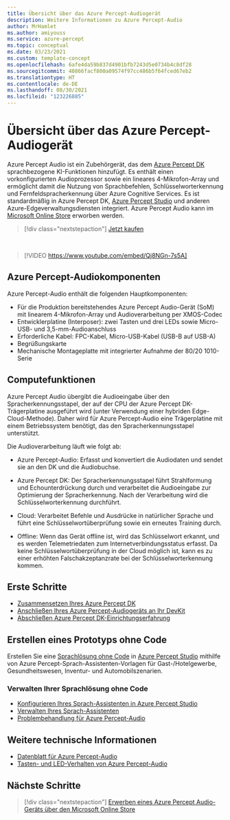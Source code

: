 ```yaml
---
title: Übersicht über das Azure Percept-Audiogerät
description: Weitere Informationen zu Azure Percept-Audio
author: MrHamlet
ms.author: amiyouss
ms.service: azure-percept
ms.topic: conceptual
ms.date: 03/23/2021
ms.custom: template-concept
ms.openlocfilehash: 6afe4da59b837d4901bfb7243d5e0734b4c8df28
ms.sourcegitcommit: 40866facf800a09574f97cc486b5f64fced67eb2
ms.translationtype: HT
ms.contentlocale: de-DE
ms.lasthandoff: 08/30/2021
ms.locfileid: "123226885"
---
```

# <a name="azure-percept-audio-device-overview"></a>Übersicht über das Azure Percept-Audiogerät

Azure Percept Audio ist ein Zubehörgerät, das dem [Azure Percept DK](./overview-azure-percept-dk.md) sprachbezogene KI-Funktionen hinzufügt. Es enthält einen vorkonfigurierten Audioprozessor sowie ein lineares 4-Mikrofon-Array und ermöglicht damit die Nutzung von Sprachbefehlen, Schlüsselworterkennung und Fernfeldspracherkennung über Azure Cognitive Services. Es ist standardmäßig in Azure Percept DK, [Azure Percept Studio](https://go.microsoft.com/fwlink/?linkid=2135819) und anderen Azure-Edgeverwaltungsdiensten integriert. Azure Percept Audio kann im [Microsoft Online Store](https://go.microsoft.com/fwlink/p/?LinkId=2155270) erworben werden.

> [!div class="nextstepaction"]
> [Jetzt kaufen](https://go.microsoft.com/fwlink/p/?LinkId=2155270)

</br>

> [!VIDEO https://www.youtube.com/embed/Qj8NGn-7s5A]

## <a name="azure-percept-audio-components"></a>Azure Percept-Audiokomponenten

Azure Percept-Audio enthält die folgenden Hauptkomponenten:

- Für die Produktion bereitstehendes Azure Percept Audio-Gerät (SoM) mit linearem 4-Mikrofon-Array und Audioverarbeitung per XMOS-Codec
- Entwicklerplatine (Interposer): zwei Tasten und drei LEDs sowie Micro-USB- und 3,5-mm-Audioanschluss
- Erforderliche Kabel: FPC-Kabel, Micro-USB-Kabel (USB-B auf USB-A)
- Begrüßungskarte
- Mechanische Montageplatte mit integrierter Aufnahme der 80/20 1010-Serie

## <a name="compute-capabilities"></a>Computefunktionen 

Azure Percept Audio übergibt die Audioeingabe über den Spracherkennungsstapel, der auf der CPU der Azure Percept DK-Trägerplatine ausgeführt wird (unter Verwendung einer hybriden Edge-Cloud-Methode). Daher wird für Azure Percept-Audio eine Trägerplatine mit einem Betriebssystem benötigt, das den Spracherkennungsstapel unterstützt. 

Die Audioverarbeitung läuft wie folgt ab: 

- Azure Percept-Audio: Erfasst und konvertiert die Audiodaten und sendet sie an den DK und die Audiobuchse.

- Azure Percept DK: Der Spracherkennungsstapel führt Strahlformung und Echounterdrückung durch und verarbeitet die Audioeingabe zur Optimierung der Spracherkennung. Nach der Verarbeitung wird die Schlüsselworterkennung durchführt.

- Cloud: Verarbeitet Befehle und Ausdrücke in natürlicher Sprache und führt eine Schlüsselwortüberprüfung sowie ein erneutes Training durch. 

- Offline: Wenn das Gerät offline ist, wird das Schlüsselwort erkannt, und es werden Telemetriedaten zum Internetverbindungsstatus erfasst. Da keine Schlüsselwortüberprüfung in der Cloud möglich ist, kann es zu einer erhöhten Falschakzeptanzrate bei der Schlüsselworterkennung kommen. 

## <a name="getting-started"></a>Erste Schritte

- [Zusammensetzen Ihres Azure Percept DK](./quickstart-percept-dk-unboxing.md)
- [Anschließen Ihres Azure Percept-Audiogeräts an Ihr DevKit](./quickstart-percept-audio-setup.md)
- [Abschließen Azure Percept DK-Einrichtungserfahrung](./quickstart-percept-dk-set-up.md)

## <a name="build-a-no-code-prototype"></a>Erstellen eines Prototyps ohne Code

Erstellen Sie eine [Sprachlösung ohne Code](./tutorial-no-code-speech.md) in [Azure Percept Studio](https://go.microsoft.com/fwlink/?linkid=2135819) mithilfe von Azure Percept-Sprach-Assistenten-Vorlagen für Gast-/Hotelgewerbe, Gesundheitswesen, Inventur- und Automobilszenarien.

### <a name="manage-your-no-code-speech-solution"></a>Verwalten Ihrer Sprachlösung ohne Code

- [Konfigurieren Ihres Sprach-Assistenten in Azure Percept Studio](./how-to-manage-voice-assistant.md)
- [Verwalten Ihres Sprach-Assistenten](./how-to-configure-voice-assistant.md)
- [Problembehandlung für Azure Percept-Audio](./troubleshoot-audio-accessory-speech-module.md)

## <a name="additional-technical-information"></a>Weitere technische Informationen

- [Datenblatt für Azure Percept-Audio](./azure-percept-audio-datasheet.md)
- [Tasten- und LED-Verhalten von Azure Percept-Audio](./audio-button-led-behavior.md)

## <a name="next-steps"></a>Nächste Schritte

> [!div class="nextstepaction"]
> [Erwerben eines Azure Percept Audio-Geräts über den Microsoft Online Store](https://go.microsoft.com/fwlink/p/?LinkId=2155270)
